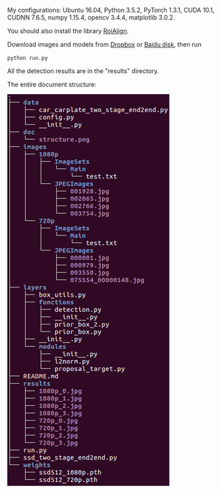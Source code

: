 My configurations: Ubuntu 16.04, Python 3.5.2, PyTorch 1.3.1, CUDA 10.1, CUDNN 7.6.5, numpy 1.15.4, opencv 3.4.4, matplotlib 3.0.2.

You should also install the library [RoiAlign](https://github.com/longcw/RoIAlign.pytorch).

Download images and models from [Dropbox](https://www.dropbox.com/s/e7sjnxl47jlbfsy/LPD-demo.zip?dl=0) or [Baidu disk](https://pan.baidu.com/s/1AOlMqWmzeO6Xk6enqLDTdw), then run

```
python run.py
```
All the detection results are in the "results" directory.

The entire document structure:

![structure](doc/structure.png)
